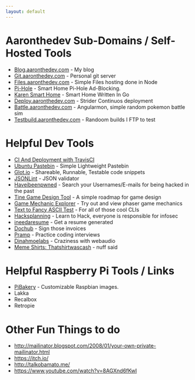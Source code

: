 ```yaml
---
layout: default
---
```


# Aaronthedev Sub-Domains / Self-Hosted Tools
* [Blog.aaronthedev.com](http://blog.aaronthedev.com/) - My blog
* [Git.aaronthedev.com](https://git.aaronthedev.com) - Personal git server
* [Files.aaronthedev.com](https://files.aaronthedev.com/) - Simple Files hosting done in Node
* [Pi-Hole](http://karensmarthome.aaronthedev.com/admin) - Smart Home Pi-Hole Ad-Blocking.
* [Karen Smart Home](http://karensmarthome.aaronthedev.com:4000) - Smart Home Written In Go
* [Deploy.aaronthedev.com](https://deploy.aaronthedev.com/) - Strider Continuos deployment
* [Battle.aaronthedev.com](https://battle.aaronthedev.com/#/) - Angularmon, simple random pokemon battle sim
* [Testbuild.aaronthedev.com](https://testbuild.aaronthedev.com/) - Randoom builds I FTP to test

# Helpful Dev Tools
* [CI And Deployment with TravisCI](https://neemzy.org/articles/deploy-to-your-own-server-through-ssh-with-travis-ci)
* [Ubuntu Pastebin](http://paste.ubuntu.com/) - Simple Lightweight Pastebin
* [Glot.io](https://glot.io/) - Shareable, Runnable, Testable code snippets
* [JSONLint](http://jsonlint.com/) - JSON validator
* [Haveibeenpwned](https://haveibeenpwned.com/) - Search your Usernames/E-mails for being hacked in the past
* [Tine Game Design Tool](http://tinygdtool.urustar.net/) - A simple roadmap for game design
* [Game Mechanic Explorer](http://gamemechanicexplorer.com/#platformer-1) - Try out and view phaser game mechanics
* [Text to Fancy ASCII Test](http://patorjk.com/software/taag/#p=display&h=3&v=3&f=Basic&t=torch2424%0A) - For all of those cool CLIs
* [Hacksplanning](https://www.hacksplaining.com/) - Learn to Hack, everyone is responsible for infosec
* [ineedaresume](http://ineedaresu.me/#/) - Get a resume generated
* [Dochub](https://dochub.com/) - Sign those invoices
* [Pramp](https://www.pramp.com/) - Practice coding interviews
* [Dinahmoelabs](http://dinahmoelabs.com/theme) - Craziness with webaudio
* [Meme Shirts: Thatshirtwascash](http://thatshirtwascash.com/) - nuff said


# Helpful Raspberry Pi Tools / Links
* [PiBakery](http://www.pibakery.org/) - Customizable Raspbian images.
* Lakka
* Recalbox
* Retropie

# Other Fun Things to do
* http://mailinator.blogspot.com/2008/01/your-own-private-mailinator.html
* https://itch.io/
* http://talkobamato.me/
* https://www.youtube.com/watch?v=8AGXnd6fKwI
